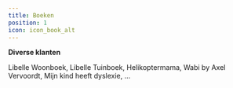 ```yaml
---
title: Boeken
position: 1
icon: icon_book_alt
---
```


**Diverse klanten**

Libelle Woonboek, Libelle Tuinboek, Helikoptermama, Wabi by Axel Vervoordt, Mijn kind heeft dyslexie, ...